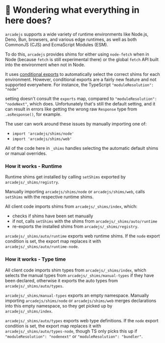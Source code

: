 # 👋 Wondering what everything in here does?

`arcadejs` supports a wide variety of runtime environments like Node.js, Deno, Bun, browsers, and various
edge runtimes, as well as both CommonJS (CJS) and EcmaScript Modules (ESM).

To do this, `arcadejs` provides shims for either using `node-fetch` when in Node (because `fetch` is still experimental there) or the global `fetch` API built into the environment when not in Node.

It uses [conditional exports](https://nodejs.org/api/packages.html#conditional-exports) to
automatically select the correct shims for each environment. However, conditional exports are a fairly new
feature and not supported everywhere. For instance, the TypeScript `"moduleResolution": "node"`

setting doesn't consult the `exports` map, compared to `"moduleResolution": "nodeNext"`, which does.
Unfortunately that's still the default setting, and it can result in errors like
getting the wrong raw `Response` type from `.asResponse()`, for example.

The user can work around these issues by manually importing one of:

- `import 'arcadejs/shims/node'`
- `import 'arcadejs/shims/web'`

All of the code here in `_shims` handles selecting the automatic default shims or manual overrides.

### How it works - Runtime

Runtime shims get installed by calling `setShims` exported by `arcadejs/_shims/registry`.

Manually importing `arcadejs/shims/node` or `arcadejs/shims/web`, calls `setShims` with the respective runtime shims.

All client code imports shims from `arcadejs/_shims/index`, which:

- checks if shims have been set manually
- if not, calls `setShims` with the shims from `arcadejs/_shims/auto/runtime`
- re-exports the installed shims from `arcadejs/_shims/registry`.

`arcadejs/_shims/auto/runtime` exports web runtime shims.
If the `node` export condition is set, the export map replaces it with `arcadejs/_shims/auto/runtime-node`.

### How it works - Type time

All client code imports shim types from `arcadejs/_shims/index`, which selects the manual types from `arcadejs/_shims/manual-types` if they have been declared, otherwise it exports the auto types from `arcadejs/_shims/auto/types`.

`arcadejs/_shims/manual-types` exports an empty namespace.
Manually importing `arcadejs/shims/node` or `arcadejs/shims/web` merges declarations into this empty namespace, so they get picked up by `arcadejs/_shims/index`.

`arcadejs/_shims/auto/types` exports web type definitions.
If the `node` export condition is set, the export map replaces it with `arcadejs/_shims/auto/types-node`, though TS only picks this up if `"moduleResolution": "nodenext"` or `"moduleResolution": "bundler"`.
